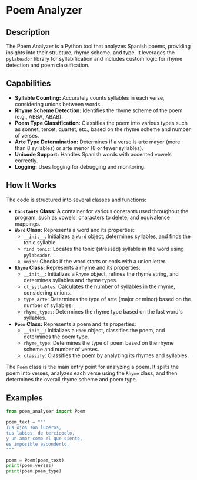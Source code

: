 # Poem Analyzer

## Description

The Poem Analyzer is a Python tool that analyzes Spanish poems, providing insights into their structure, rhyme scheme, and type. It leverages the `pylabeador` library for syllabification and includes custom logic for rhyme detection and poem classification.

## Capabilities

*   **Syllable Counting:** Accurately counts syllables in each verse, considering unions between words.
*   **Rhyme Scheme Detection:** Identifies the rhyme scheme of the poem (e.g., ABBA, ABAB).
*   **Poem Type Classification:** Classifies the poem into various types such as sonnet, tercet, quartet, etc., based on the rhyme scheme and number of verses.
*   **Arte Type Determination:** Determines if a verse is arte mayor (more than 8 syllables) or arte menor (8 or fewer syllables).
*   **Unicode Support:** Handles Spanish words with accented vowels correctly.
*   **Logging:** Uses logging for debugging and monitoring.

## How It Works

The code is structured into several classes and functions:

*   **`Constants` Class:** A container for various constants used throughout the program, such as vowels, characters to delete, and equivalence mappings.
*   **`Word` Class:** Represents a word and its properties:
    *   `__init__`: Initializes a `Word` object, determines syllables, and finds the tonic syllable.
    *   `find_tonic`: Locates the tonic (stressed) syllable in the word using `pylabeador`.
    *   `union`: Checks if the word starts or ends with a union letter.
*   **`Rhyme` Class:** Represents a rhyme and its properties:
    *   `__init__`: Initializes a `Rhyme` object, refines the rhyme string, and determines syllables and rhyme types.
    *   `cl_syllables`: Calculates the number of syllables in the rhyme, considering unions.
    *   `type_arte`: Determines the type of arte (major or minor) based on the number of syllables.
    *   `rhyme_types`: Determines the rhyme type based on the last word's syllables.
*   **`Poem` Class:** Represents a poem and its properties:
    *   `__init__`: Initializes a `Poem` object, classifies the poem, and determines the poem type.
    *   `rhyme_type`: Determines the type of poem based on the rhyme scheme and number of verses.
    *   `classify`: Classifies the poem by analyzing its rhymes and syllables.

The `Poem` class is the main entry point for analyzing a poem. It splits the poem into verses, analyzes each verse using the `Rhyme` class, and then determines the overall rhyme scheme and poem type.

## Examples

```python
from poem_analyser import Poem

poem_text = """
Tus ojos son luceros,
tus labios, de terciopelo,
y un amor como el que siento,
es imposible esconderlo.
"""

poem = Poem(poem_text)
print(poem.verses)
print(poem.poem_type)